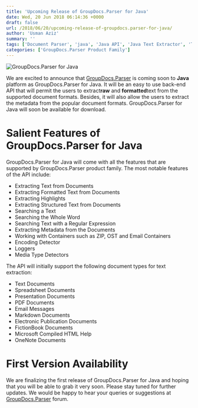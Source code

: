 ```yaml
---
title: 'Upcoming Release of GroupDocs.Parser for Java'
date: Wed, 20 Jun 2018 06:14:36 +0000
draft: false
url: /2018/06/20/upcoming-release-of-groupdocs.parser-for-java/
author: 'Usman Aziz'
summary: ''
tags: ['Document Parser', 'java', 'Java API', 'Java Text Extractor', 'Text Extractor', 'Text extractor API', 'text parser', 'GroupDocs.Parser for Java', 'GroupDocs.Parser for Java Releases']
categories: ['GroupDocs.Parser Product Family']
---
```


![GroupDocs.Parser for Java](http://blog.groupdocs.com/wp-content/uploads/sites/4/2018/06/groupdocs-parser-java.png "GroupDocs-Parser-theme-100x100")

We are excited to announce that [GroupDocs.Parser](https://products.groupdocs.com/parser/) is coming soon to **Java** platform as GroupDocs.Parser for Java. It will be an easy to use back-end API that will permit the users to extract**raw** and **formatted**text from the supported document formats. Besides, it will also allow the users to extract the metadata from the popular document formats. GroupDocs.Parser for Java will soon be available for download.

# Salient Features of GroupDocs.Parser for Java

GroupDocs.Parser for Java will come with all the features that are supported by GroupDocs.Parser product family. The most notable features of the API include:

*   Extracting Text from Documents
*   Extracting Formatted Text from Documents
*   Extracting Highlights
*   Extracting Structured Text from Documents
*   Searching a Text
*   Searching the Whole Word
*   Searching Text with a Regular Expression
*   Extracting Metadata from the Documents
*   Working with Containers such as ZIP, OST and Email Containers
*   Encoding Detector
*   Loggers
*   Media Type Detectors

The API will initially support the following document types for text extraction:

*   Text Documents
*   Spreadsheet Documents
*   Presentation Documents
*   PDF Documents
*   Email Messages
*   Markdown Documents
*   Electronic Publication Documents
*   FictionBook Documents
*   Microsoft Compiled HTML Help
*   OneNote Documents

# First Version Availability

We are finalizing the first release of GroupDocs.Parser for Java and hoping that you will be able to grab it very soon. Please stay tuned for further updates. We would be happy to hear your queries or suggestions at [GroupDocs.Parser](https://forum.groupdocs.com/c/parser) forum.






